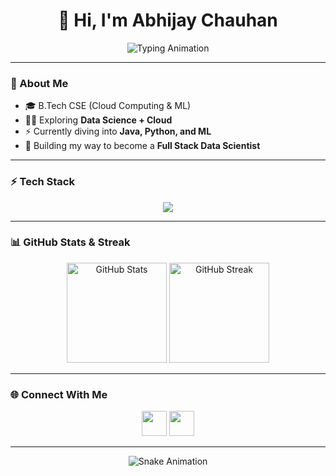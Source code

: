 <h1 align="center">👋 Hi, I'm Abhijay Chauhan</h1>

<p align="center">
  <img src="https://readme-typing-svg.herokuapp.com?font=Fira+Code&size=28&pause=1000&color=00F7FF&center=true&vCenter=true&width=600&lines=Aspiring+Full+Stack+Data+Scientist;Python+%7C+Java+%7C+C;Cloud+%26+Machine+Learning+Explorer;Always+Learning+%F0%9F%92%AA" alt="Typing Animation" />
</p>

---

### 🚀 About Me
- 🎓 B.Tech CSE (Cloud Computing & ML)  
- 🧑‍💻 Exploring **Data Science + Cloud**  
- ⚡ Currently diving into **Java, Python, and ML**  
- 🌱 Building my way to become a **Full Stack Data Scientist**  

---

### ⚡ Tech Stack
<p align="center">
  <img src="https://skillicons.dev/icons?i=python,java,c,mysql,git,github,html,css,js,react,aws,gcp,linux&perline=7" />
</p>

---

### 📊 GitHub Stats & Streak
<p align="center">
  <img src="https://github-readme-stats.vercel.app/api?username=abhijaychauhan&show_icons=true&theme=radical" alt="GitHub Stats" height="160"/>
  <img src="https://github-readme-streak-stats.herokuapp.com/?user=abhijaychauhan&theme=radical" alt="GitHub Streak" height="160"/>
</p>

---

### 🌐 Connect With Me
<p align="center">
  <a href="https://linkedin.com/in/YOUR-LINKEDIN"><img src="https://skillicons.dev/icons?i=linkedin" width="40"/></a>
  <a href="mailto:YOUR-EMAIL"><img src="https://skillicons.dev/icons?i=gmail" width="40"/></a>
</p>

---

<p align="center">
  <img src="https://raw.githubusercontent.com/abhijaychauhan/abhijaychauhan/output/github-contribution-grid-snake.svg" alt="Snake Animation" />
</p>
